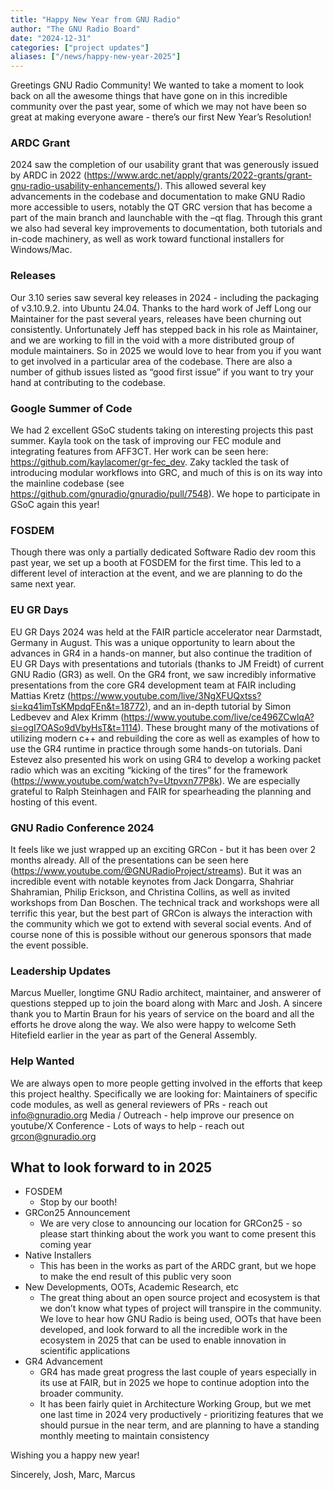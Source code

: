 ```yaml
---
title: "Happy New Year from GNU Radio"
author: "The GNU Radio Board"
date: "2024-12-31"
categories: ["project updates"]
aliases: ["/news/happy-new-year-2025"]
---
```


Greetings GNU Radio Community!  We wanted to take a moment to look back on all the awesome things that have gone on in this incredible community over the past year, some of which we may not have been so great at making everyone aware - there’s our first New Year’s Resolution!

### ARDC Grant
2024 saw the completion of our usability grant that was generously issued by ARDC in 2022 (https://www.ardc.net/apply/grants/2022-grants/grant-gnu-radio-usability-enhancements/).  This allowed several key advancements in the codebase and documentation to make GNU Radio more accessible to users, notably the QT GRC version that has become a part of the main branch and launchable with the –qt flag.  Through this grant we also had several key improvements to documentation, both tutorials and in-code machinery, as well as work toward functional installers for Windows/Mac.  

### Releases
Our 3.10 series saw several key releases in 2024 - including the packaging of v3.10.9.2. into Ubuntu 24.04.  Thanks to the hard work of Jeff Long our Maintainer for the past several years, releases have been churning out consistently.  Unfortunately Jeff has stepped back in his role as Maintainer, and we are working to fill in the void with a more distributed group of module maintainers.  So in 2025 we would love to hear from you if you want to get involved in a particular area of the codebase.  There are also a number of github issues listed as “good first issue” if you want to try your hand at contributing to the codebase.

### Google Summer of Code
We had 2 excellent GSoC students taking on interesting projects this past summer.  Kayla took on the task of improving our FEC module and integrating features from AFF3CT.  Her work can be seen here: https://github.com/kaylacomer/gr-fec_dev.  Zaky tackled the task of introducing modular workflows into GRC, and much of this is on its way into the mainline codebase (see https://github.com/gnuradio/gnuradio/pull/7548).  We hope to participate in GSoC again this year!

### FOSDEM
Though there was only a partially dedicated Software Radio dev room this past year, we set up a booth at FOSDEM for the first time.  This led to a different level of interaction at the event, and we are planning to do the same next year.

### EU GR Days
EU GR Days 2024 was held at the FAIR particle accelerator near Darmstadt, Germany in August.  This was a unique opportunity to learn about the advances in GR4 in a hands-on manner, but also continue the tradition of EU GR Days with presentations and tutorials (thanks to JM Freidt) of current GNU Radio (GR3) as well.  On the GR4 front, we saw incredibly informative presentations from the core GR4 development team at FAIR including Mattias Kretz (https://www.youtube.com/live/3NgXFUQxtss?si=kq41imTsKMpdqFEn&t=18772), and an in-depth tutorial by Simon Ledbevev and Alex Krimm (https://www.youtube.com/live/ce496ZCwlqA?si=ogI7OASo9dVbyHsT&t=1114).  These brought many of the motivations of utilizing modern c++ and rebuilding the core as well as examples of how to use the GR4 runtime in practice through some hands-on tutorials.  Dani Estevez also presented his work on using GR4 to develop a working packet radio which was an exciting “kicking of the tires” for the framework (https://www.youtube.com/watch?v=Utpvxn77P8k).  We are especially grateful to Ralph Steinhagen and FAIR for spearheading the planning and hosting of this event.

### GNU Radio Conference 2024
It feels like we just wrapped up an exciting GRCon - but it has been over 2 months already.  All of the presentations can be seen here (https://www.youtube.com/@GNURadioProject/streams).  But it was an incredible event with notable keynotes from Jack Dongarra, Shahriar Shahramian, Philip Erickson, and Christina Collins, as well as invited workshops from Dan Boschen.  The technical track and workshops were all terrific this year, but the best part of GRCon is always the interaction with the community which we got to extend with several social events.  And of course none of this is possible without our generous sponsors that made the event possible.  

### Leadership Updates
Marcus Mueller, longtime GNU Radio architect, maintainer, and answerer of questions stepped up to join the board along with Marc and Josh.  A sincere thank you to Martin Braun for his years of service on the board and all the efforts he drove along the way.  We also were happy to welcome Seth Hitefield earlier in the year as part of the General Assembly.

### Help Wanted
We are always open to more people getting involved in the efforts that keep this project healthy.  Specifically we are looking for:
Maintainers of specific code modules, as well as general reviewers of PRs - reach out info@gnuradio.org
Media / Outreach - help improve our presence on youtube/X
Conference - Lots of ways to help - reach out grcon@gnuradio.org

## What to look forward to in 2025
- FOSDEM
  - Stop by our booth!
- GRCon25 Announcement
  - We are very close to announcing our location for GRCon25 - so please start thinking about the work you want to come present this coming year
- Native Installers
  - This has been in the works as part of the ARDC grant, but we hope to make the end result of this public very soon
- New Developments, OOTs, Academic Research, etc
  - The great thing about an open source project and ecosystem is that we don’t know what types of project will transpire in the community.  We love to hear how GNU Radio is being used, OOTs that have been developed, and look forward to all the incredible work in the ecosystem in 2025 that can be used to enable innovation in scientific applications
- GR4 Advancement
  - GR4 has made great progress the last couple of years especially in its use at FAIR, but in 2025 we hope to continue adoption into the broader community. 
  - It has been fairly quiet in Architecture Working Group, but we met one last time in 2024 very productively - prioritizing features that we should pursue in the near term, and are planning to have a standing monthly meeting to maintain consistency

Wishing you a happy new year!

Sincerely,
Josh, Marc, Marcus
